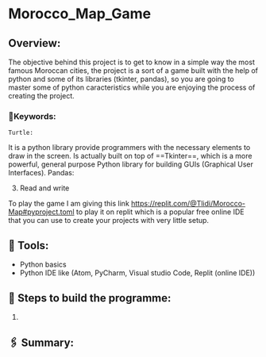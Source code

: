 # Morocco_Map_Game
## Overview:
The objective behind this project is to get to know in a simple way the most famous Moroccan cities, the project is a sort of a game built with the help of python and some of its libraries (tkinter, pandas), so you are going to master some of python caracteristics while you are enjoying the process of creating the project. 
### 📌Keywords:
	Turtle:
It is a python library provide programmers with the necessary elements to draw in the screen. Is actually built on top of ==Tkinter==, which is a more powerful, general purpose Python library for building GUIs (Graphical User Interfaces).
 	Pandas:

3. Read and write

To play the game I am giving this link https://replit.com/@Tlidi/Morocco-Map#pyproject.toml to play it on replit which is a popular free online IDE that you can use to create your projects with very little setup.

## 🔧 Tools:
- Python basics
- Python IDE like (Atom, PyCharm, Visual studio Code, Replit (online IDE))

## 📜 Steps to build the programme:
1. 
## 🖇️ Summary:




